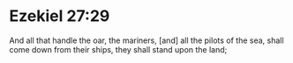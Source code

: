 # Ezekiel 27:29

And all that handle the oar, the mariners, [and] all the pilots of the sea, shall come down from their ships, they shall stand upon the land;